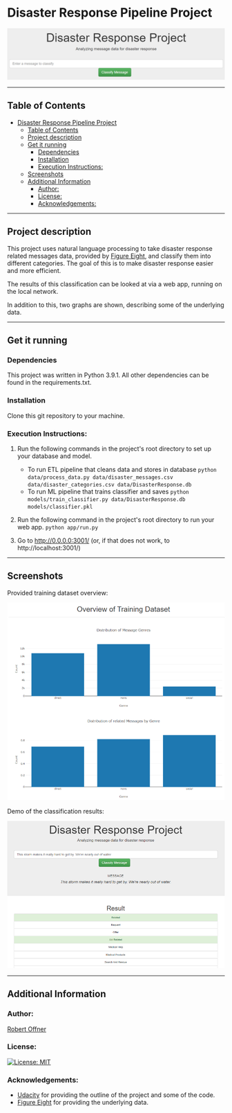 # Disaster Response Pipeline Project

![Header Picture](screenshots/header.PNG)

---
## Table of Contents
- [Disaster Response Pipeline Project](#disaster-response-pipeline-project)
  - [Table of Contents](#table-of-contents)
  - [Project description](#project-description)
  - [Get it running](#get-it-running)
    - [Dependencies](#dependencies)
    - [Installation](#installation)
    - [Execution Instructions:](#execution-instructions)
  - [Screenshots](#screenshots)
  - [Additional Information](#additional-information)
    - [Author:](#author)
    - [License:](#license)
    - [Acknowledgements:](#acknowledgements)

---

## Project description
This project uses natural language processing to take disaster response related messages data, provided by [Figure Eight](figure-eight.com/), and classify them into different categories. The goal of this is to make disaster response easier and more efficient.

The results of this classification can be looked at via a web app, running on the local network.

In addition to this, two graphs are shown, describing some of the underlying data.

---

## Get it running
### Dependencies
This project was written in Python 3.9.1.
All other dependencies can be found in the requirements.txt.
### Installation
Clone this git repository to your machine.
### Execution Instructions:
1. Run the following commands in the project's root directory to set up your database and model.

    - To run ETL pipeline that cleans data and stores in database
        `python data/process_data.py data/disaster_messages.csv data/disaster_categories.csv data/DisasterResponse.db`
    - To run ML pipeline that trains classifier and saves
        `python models/train_classifier.py data/DisasterResponse.db models/classifier.pkl`

2. Run the following command in the project's root directory to run your web app.
    `python app/run.py`

3. Go to http://0.0.0.0:3001/ (or, if that does not work, to http://localhost:3001/)

---
## Screenshots

Provided training dataset overview:

![Training Dataset Overview](screenshots/training_dataset_overview.PNG)

Demo of the classification results:

![Classification Demo](screenshots/classification_demo.PNG)

---
## Additional Information
### Author: 
[Robert Offner](https://github.com/Gitznik)

### License: 
[![License: MIT](https://img.shields.io/badge/License-MIT-yellow.svg)](https://opensource.org/licenses/MIT)

### Acknowledgements:
* [Udacity](https://www.udacity.com/) for providing the outline of the project and some of the code.
* [Figure Eight](https://www.figure-eight.com/) for providing the underlying data.